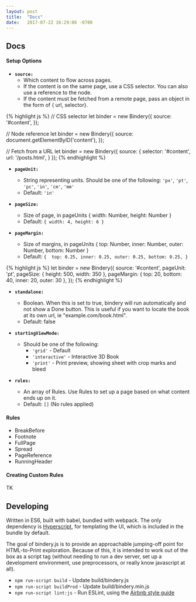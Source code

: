```yaml
---
layout: post
title:  "Docs"
date:   2017-07-22 16:29:06 -0700
---
```



## Docs

#### Setup Options
- **`source:`**
  - Which content to flow across pages.
  - If the content is on the same page, use a CSS selector. You can also use a reference to the node.
  - If the content must be fetched from a remote page, pass an object in the form of { url, selector}.

{% highlight js %}
// CSS selector
let binder = new Bindery({
  source: '#content',
});

// Node reference
let binder = new Bindery({
  source: document.getElementByID('content'),
});

// Fetch from a URL
let binder = new Bindery({
  source: {
    selector: '#content',
    url: '/posts.html',
  }
});
{% endhighlight %}


- **`pageUnit: `**
  - String representing units. Should be one of the following: `'px'`, `'pt'`, `'pc'`, `'in'`, `'cm'`, `'mm'`
  - Default: `'in'`

- **`pageSize:`**
  - Size of page, in pageUnits { width: Number, height: Number }
  - Default: `{ width: 4, height: 6 }`

- **`pageMargin:`**
  - Size of margins, in pageUnits { top: Number, inner: Number, outer: Number, bottom: Number }
  - Default:  `{  top: 0.25, inner: 0.25, outer: 0.25, bottom: 0.25, }`

{% highlight js %}
let binder = new Bindery({
  source: '#content',
  pageUnit: 'pt',
  pageSize: { height: 500, width: 350 },
  pageMargin: { top: 20, bottom: 40, inner: 20, outer: 30 },
});
{% endhighlight %}


- **`standalone:`**
  - Boolean. When this is set to true, bindery will run automatically and not show a Done button. This is useful if you want to locate the book at its own url, ie "example.com/book.html".
  - Default: false

- **`startingViewMode: `**
  - Should be one of the following:
    - `'grid'` - Default
    - `'interactive'` - Interactive 3D Book
    - `'print'` - Print preview, showing sheet with crop marks and bleed

- **`rules:`**
  - An array of Rules. Use Rules to set up a page based on what content ends up on it.
  - Default: `[]` (No rules applied)

#### Rules

- BreakBefore
- Footnote
- FullPage
- Spread
- PageReference
- RunningHeader

#### Creating Custom Rules

TK

## Developing

Written in ES6, built with babel, bundled with webpack. The only dependency is [Hyperscript](https://github.com/hyperhype/hyperscript), for templating the UI, which is included in the bundle by default.

The goal of bindery.js is to provide an approachable jumping-off point for HTML-to-Print exploration. Because of this, it is intended to work out of the box as a script tag (without needing to run a dev server, set up a development environment, use preprocessors, or really know javascript at all).

- `npm run-script build` - Update build/bindery.js
- `npm run-script buildProd` - Update build/bindery.min.js
- `npm run-script lint:js` - Run ESLint, using the [Airbnb style guide](https://github.com/airbnb/javascript)
